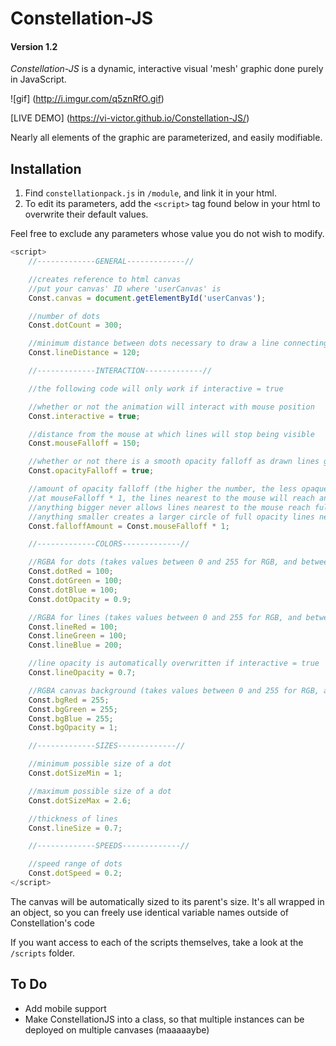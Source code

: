 # Constellation-JS
#### Version 1.2

_Constellation-JS_ is a dynamic, interactive visual 'mesh' graphic done purely in JavaScript.

![gif] (http://i.imgur.com/q5znRfO.gif)

[LIVE DEMO] (https://vi-victor.github.io/Constellation-JS/)

Nearly all elements of the graphic are parameterized, and easily modifiable.

## Installation

1. Find `constellationpack.js` in `/module`, and link it in your html.
2. To edit its parameters, add the `<script>` tag found below in your html to overwrite their default values.

Feel free to exclude any parameters whose value you do not wish to modify.

```javascript
<script>
	//-------------GENERAL-------------//

	//creates reference to html canvas
	//put your canvas' ID where 'userCanvas' is
	Const.canvas = document.getElementById('userCanvas');

	//number of dots
	Const.dotCount = 300;

	//minimum distance between dots necessary to draw a line connecting them
	Const.lineDistance = 120;

	//-------------INTERACTION-------------//

	//the following code will only work if interactive = true

	//whether or not the animation will interact with mouse position
	Const.interactive = true;

	//distance from the mouse at which lines will stop being visible 
	Const.mouseFalloff = 150;

	//whether or not there is a smooth opacity falloff as drawn lines get further from mouse 
	Const.opacityFalloff = true;

	//amount of opacity falloff (the higher the number, the less opaque things will be when further from the mouse)
	//at mouseFalloff * 1, the lines nearest to the mouse will reach an opacity value of exactly 1
	//anything bigger never allows lines nearest to the mouse reach full opacity
	//anything smaller creates a larger circle of full opacity lines near the mouse
	Const.falloffAmount = Const.mouseFalloff * 1;

	//-------------COLORS-------------//

	//RGBA for dots (takes values between 0 and 255 for RGB, and between 0 and 1 for alpha)
	Const.dotRed = 100;
	Const.dotGreen = 100;
	Const.dotBlue = 100;
	Const.dotOpacity = 0.9;

	//RGBA for lines (takes values between 0 and 255 for RGB, and between 0 and 1 for alpha)
	Const.lineRed = 100;
	Const.lineGreen = 100;
	Const.lineBlue = 200;

	//line opacity is automatically overwritten if interactive = true
	Const.lineOpacity = 0.7;

	//RGBA canvas background (takes values between 0 and 255 for RGB, and between 0 and 1 for alpha)
	Const.bgRed = 255;
	Const.bgGreen = 255;
	Const.bgBlue = 255;
	Const.bgOpacity = 1;

	//-------------SIZES-------------//

	//minimum possible size of a dot
	Const.dotSizeMin = 1;

	//maximum possible size of a dot
	Const.dotSizeMax = 2.6;

	//thickness of lines
	Const.lineSize = 0.7;

	//-------------SPEEDS-------------//

	//speed range of dots
	Const.dotSpeed = 0.2;
</script>
```

The canvas will be automatically sized to its parent's size.
It's all wrapped in an object, so you can freely use identical variable names outside of Constellation's code

If you want access to each of the scripts themselves, take a look at the `/scripts` folder.

## To Do

* Add mobile support
* Make ConstellationJS into a class, so that multiple instances can be deployed on multiple canvases (maaaaaybe)
